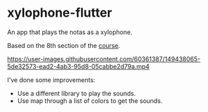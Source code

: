 # xylophone-flutter

An app that plays the notas as a xylophone.

Based on the 8th section of the [course](https://www.udemy.com/course/flutter-bootcamp-with-dart).

https://user-images.githubusercontent.com/60361387/149438065-5de32573-ead2-4ab3-95d8-05cabbe2d79a.mp4

I've done some improvements:
- Use a different library to play the sounds.
- Use map through a list of colors to get the sounds.
